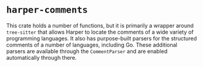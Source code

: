 # `harper-comments`

This crate holds a number of functions, but it is primarily a wrapper around `tree-sitter` that allows Harper to locate the comments of a wide variety of programming languages.
It also has purpose-built parsers for the structured comments of a number of languages, including Go.
These additional parsers are available through the `CommentParser` and are enabled automatically through there.
